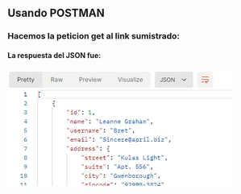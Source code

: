## Usando POSTMAN
### Hacemos la peticion get al link sumistrado:  
#### La respuesta del JSON fue:
![alt text](./public/image.png)